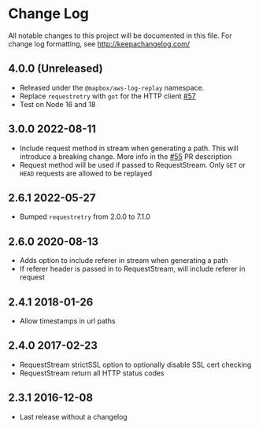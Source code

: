# Change Log
All notable changes to this project will be documented in this file. For change log formatting, see http://keepachangelog.com/

## 4.0.0 (Unreleased)
- Released under the `@mapbox/aws-log-replay` namespace.
- Replace `requestretry` with `got` for the HTTP client [#57](https://github.com/mapbox/aws-log-replay/pull/57)
- Test on Node 16 and 18

## 3.0.0 2022-08-11
- Include request method in stream when generating a path. This will introduce a breaking change. More info in the [#55](https://github.com/mapbox/aws-log-replay/pull/55) PR description 
- Request method will be used if passed to RequestStream. Only `GET` or `HEAD` requests are allowed to be replayed

## 2.6.1 2022-05-27
- Bumped `requestretry` from 2.0.0 to 7.1.0

## 2.6.0 2020-08-13

- Adds option to include referer in stream when generating a path
- If referer header is passed in to RequestStream, will include referer in request

## 2.4.1 2018-01-26

- Allow timestamps in url paths

## 2.4.0 2017-02-23

- RequestStream strictSSL option to optionally disable SSL cert checking
- RequestStream return all HTTP status codes

## 2.3.1 2016-12-08
- Last release without a changelog
